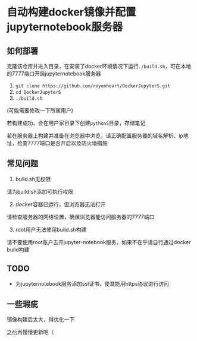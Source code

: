 # 自动构建docker镜像并配置jupyternotebook服务器

## 如何部署

克隆该仓库并进入目录，在安装了docker环境情况下运行`./build.sh`，可在本地的7777端口开启jupyternotebook服务器

1. `git clone https://github.com/royenheart/DockerJupyterS.git`
2. `cd DockerJupyterS`
3. `./build.sh`

(可能需要修改一下所属用户)

若构建成功，会在用户家目录下创建`pythonS`目录，存储笔记

若在服务器上构建并准备在浏览器中浏览，请正确配置服务器的域名解析、ip地址，检查7777端口是否开启以及防火墙措施

## 常见问题

1. build.sh无权限

请为build.sh添加可执行权限

2. docker容器已运行，但浏览器无法打开

请检查服务器的网络设置，确保浏览器能访问服务器的7777端口

3. root用户无法使用build.sh构建

请不要使用root账户去开jupyter-notebook服务，如果不在乎请自行通过docker build构建

## TODO

- 为jupyternotebook服务添加ssl证书，使其能用https协议进行访问

## 一些瑕疵

镜像构建后太大，得优化一下

之后再慢慢更新吧（
 

